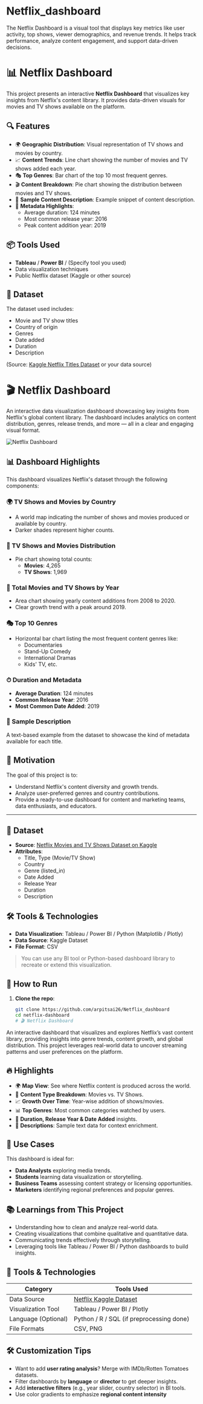 # Netflix_dashboard
The Netflix Dashboard is a visual tool that displays key metrics like user activity, top shows, viewer demographics, and revenue trends. It helps track performance, analyze content engagement, and support data-driven decisions.
# 📊 Netflix Dashboard

This project presents an interactive **Netflix Dashboard** that visualizes key insights from Netflix's content library. It provides data-driven visuals for movies and TV shows available on the platform.

## 🔍 Features

- 🌍 **Geographic Distribution**: Visual representation of TV shows and movies by country.
- 📈 **Content Trends**: Line chart showing the number of movies and TV shows added each year.
- 🎭 **Top Genres**: Bar chart of the top 10 most frequent genres.
- 🎬 **Content Breakdown**: Pie chart showing the distribution between movies and TV shows.
- 📝 **Sample Content Description**: Example snippet of content description.
- 📅 **Metadata Highlights**:
  - Average duration: 124 minutes
  - Most common release year: 2016
  - Peak content addition year: 2019

## 📦 Tools Used

- **Tableau** / **Power BI** / (Specify tool you used)
- Data visualization techniques
- Public Netflix dataset (Kaggle or other source)
## 📁 Dataset

The dataset used includes:
- Movie and TV show titles
- Country of origin
- Genres
- Date added
- Duration
- Description

(Source: [Kaggle Netflix Titles Dataset](https://www.kaggle.com/shivamb/netflix-shows) or your data source)
# 🎬 Netflix Dashboard

An interactive data visualization dashboard showcasing key insights from Netflix's global content library. The dashboard includes analytics on content distribution, genres, release trends, and more — all in a clear and engaging visual format.

![Netflix Dashboard](https://github.com/arpitsai26/Netflix_dashboard/blob/main/netflix%20dashboard%20image.png)

## 📊 Dashboard Highlights

This dashboard visualizes Netflix's dataset through the following components:

### 🌍 TV Shows and Movies by Country
- A world map indicating the number of shows and movies produced or available by country.
- Darker shades represent higher counts.

### 🥧 TV Shows and Movies Distribution
- Pie chart showing total counts:
  - **Movies**: 4,265
  - **TV Shows**: 1,969

### 📅 Total Movies and TV Shows by Year
- Area chart showing yearly content additions from 2008 to 2020.
- Clear growth trend with a peak around 2019.

### 🎭 Top 10 Genres
- Horizontal bar chart listing the most frequent content genres like:
  - Documentaries
  - Stand-Up Comedy
  - International Dramas
  - Kids' TV, etc.

### ⏱ Duration and Metadata
- **Average Duration**: 124 minutes
- **Common Release Year**: 2016
- **Most Common Date Added**: 2019

### 📜 Sample Description
A text-based example from the dataset to showcase the kind of metadata available for each title.
## 🎯 Motivation

The goal of this project is to:
- Understand Netflix's content diversity and growth trends.
- Analyze user-preferred genres and country contributions.
- Provide a ready-to-use dashboard for content and marketing teams, data enthusiasts, and educators.

---

## 📁 Dataset

- **Source**: [Netflix Movies and TV Shows Dataset on Kaggle](https://www.kaggle.com/shivamb/netflix-shows)
- **Attributes**:
  - Title, Type (Movie/TV Show)
  - Country
  - Genre (listed_in)
  - Date Added
  - Release Year
  - Duration
  - Description


## 🛠️ Tools & Technologies

- **Data Visualization**: Tableau / Power BI / Python (Matplotlib / Plotly)
- **Data Source**: Kaggle Dataset
- **File Format**: CSV

> You can use any BI tool or Python-based dashboard library to recreate or extend this visualization.


## 🚀 How to Run

1. **Clone the repo**:
   ```bash
   git clone https://github.com/arpitsai26/Netflix_dashboard
   cd netflix-dashboard
   # 🎬 Netflix Dashboard

An interactive dashboard that visualizes and explores Netflix’s vast content library, providing insights into genre trends, content growth, and global distribution. This project leverages real-world data to uncover streaming patterns and user preferences on the platform.

## 🔥 Highlights

- 🌍 **Map View**: See where Netflix content is produced across the world.
- 🥧 **Content Type Breakdown**: Movies vs. TV Shows.
- 📈 **Growth Over Time**: Year-wise addition of shows/movies.
- 📊 **Top Genres**: Most common categories watched by users.
- 📅 **Duration, Release Year & Date Added** insights.
- 📝 **Descriptions**: Sample text data for context enrichment.


## 🎯 Use Cases

This dashboard is ideal for:

- **Data Analysts** exploring media trends.
- **Students** learning data visualization or storytelling.
- **Business Teams** assessing content strategy or licensing opportunities.
- **Marketers** identifying regional preferences and popular genres.


## 📚 Learnings from This Project

- Understanding how to clean and analyze real-world data.
- Creating visualizations that combine qualitative and quantitative data.
- Communicating trends effectively through storytelling.
- Leveraging tools like Tableau / Power BI / Python dashboards to build insights.


## 🧰 Tools & Technologies

| Category              | Tools Used                |
|-----------------------|---------------------------|
| Data Source           | [Netflix Kaggle Dataset](https://www.kaggle.com/shivamb/netflix-shows) |
| Visualization Tool    | Tableau / Power BI / Plotly |
| Language (Optional)   | Python / R / SQL (if preprocessing done) |
| File Formats          | CSV, PNG                  |


## 🛠️ Customization Tips

- Want to add **user rating analysis**? Merge with IMDb/Rotten Tomatoes datasets.
- Filter dashboards by **language** or **director** to get deeper insights.
- Add **interactive filters** (e.g., year slider, country selector) in BI tools.
- Use color gradients to emphasize **regional content intensity**
